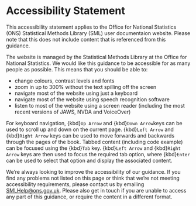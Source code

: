 # Accessibility Statement

This accessibility statement applies to the Office for National Statistics (ONS) Statistical Methods Library (SML) user documentaion website. Please note that this does not include content that is referenced from this guidance.

The website is managed by the Statistical Methods Library at the Office for National Statistics.
We would like this guidance to be accessible for as many people as possible.
This means that you should be able to:

- change colours, contrast levels and fonts
- zoom in up to 300% without the text spilling off the screen
- navigate most of the website using just a keyboard
- navigate most of the website using speech recognition software
- listen to most of the website using a screen reader (including the most recent versions of JAWS, NVDA and VoiceOver)

For keyboard navigation, {kbd}`Up Arrow` and {kbd}`Down Arrow`keys can be used to scroll up and down on the current page.
{kbd}`Left Arrow` and {kbd}`Right Arrow` keys can be used to move forwards and backwards through the pages of the book.
Tabbed content (including code example) can be focused using the {kbd}`Tab` key.
{kbd}`Left Arrow` and {kbd}`Right Arrow` keys are then used to focus the required tab option,
where {kbd}`Enter` can be used to select that option and display the associated content.

We’re always looking to improve the accessibility of our guidance.
If you find any problems not listed on this page or think that we’re not meeting accessibility requirements, please contact us by emailing [SMLHelp@ons.gov.uk](mailto:SMLHelp@ons.gov.uk).
Please also get in touch if you are unable to access any part of this guidance, or require the content in a different format.

